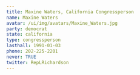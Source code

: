 ```yaml
---
title: Maxine Waters, California Congressperson
name: Maxine Waters
avatar: /ui/img/avatars/Maxine_Waters.jpg
party: democrat
state: california
type: congressperson
lasthall: 1991-01-03
phone: 202-225-2201
never: TRUE
twitter: RepLRichardson
---
```

